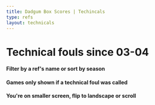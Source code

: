 ```yaml
---
title: Dadgum Box Scores | Techincals 
type: refs
layout: technicals
---
```


# Technical fouls since 03-04 

#### Filter by a ref's name or sort by season 

#### Games only shown if a technical foul was called

<h4 class="d-sm-none">You're on smaller screen, flip to landscape or scroll</h4>